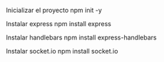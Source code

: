 Inicializar el proyecto
npm init -y

Instalar express
npm install express

Instalar handlebars
npm install express-handlebars

Instalar socket.io
npm install socket.io